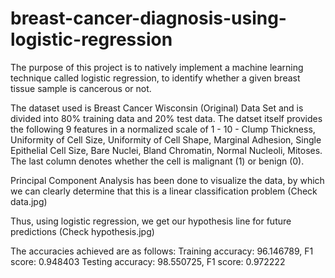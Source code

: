 # breast-cancer-diagnosis-using-logistic-regression

The purpose of this project is to natively implement a machine learning technique called logistic regression, to identify whether a given breast tissue sample is cancerous or not. 

The dataset used is Breast Cancer Wisconsin (Original) Data Set and is divided into 80% training data and 20% test data. The datset itself provides the following 9 features in a normalized scale of 1 - 10 - Clump Thickness, Uniformity of Cell Size, Uniformity of Cell Shape, Marginal Adhesion, Single Epithelial Cell Size, Bare Nuclei, Bland Chromatin, Normal Nucleoli, Mitoses. The last column denotes whether the cell is malignant (1) or benign (0).

Principal Component Analysis has been done to visualize the data, by which we can clearly determine that this is a linear classification problem (Check data.jpg)

Thus, using logistic regression, we get our hypothesis line for future predictions (Check hypothesis.jpg) 

The accuracies achieved are as follows:
Training accuracy: 96.146789, F1 score: 0.948403
Testing accuracy: 98.550725, F1 score: 0.972222
